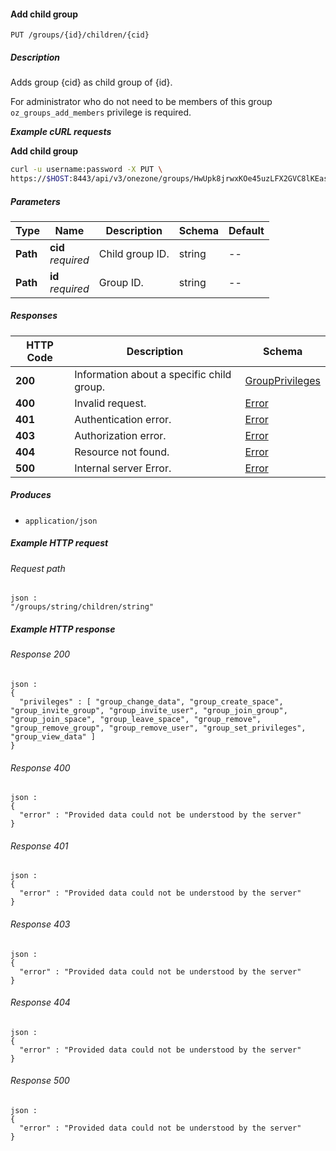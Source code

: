 
<a name="add_child_group"></a>
#### Add child group
```
PUT /groups/{id}/children/{cid}
```


##### Description
Adds group {cid} as child group of {id}.

For administrator who do not need to be members of this group
`oz_groups_add_members` privilege is required.

***Example cURL requests***

**Add child group**
```bash
curl -u username:password -X PUT \
https://$HOST:8443/api/v3/onezone/groups/HwUpk8jrwxKOe45uzLFX2GVC8lKEasj4q253sptVqF8/children/T5x_HhFYOnILOCUf9OqgExw00RwaU2MXT5122oWk_sM
```


##### Parameters

|Type|Name|Description|Schema|Default|
|---|---|---|---|---|
|**Path**|**cid**  <br>*required*|Child group ID.|string|--|
|**Path**|**id**  <br>*required*|Group ID.|string|--|


##### Responses

|HTTP Code|Description|Schema|
|---|---|---|
|**200**|Information about a specific child group.|[GroupPrivileges](../definitions/GroupPrivileges.md#groupprivileges)|
|**400**|Invalid request.|[Error](../definitions/Error.md#error)|
|**401**|Authentication error.|[Error](../definitions/Error.md#error)|
|**403**|Authorization error.|[Error](../definitions/Error.md#error)|
|**404**|Resource not found.|[Error](../definitions/Error.md#error)|
|**500**|Internal server Error.|[Error](../definitions/Error.md#error)|


##### Produces

* `application/json`


##### Example HTTP request

###### Request path
```
json :
"/groups/string/children/string"
```


##### Example HTTP response

###### Response 200
```
json :
{
  "privileges" : [ "group_change_data", "group_create_space", "group_invite_group", "group_invite_user", "group_join_group", "group_join_space", "group_leave_space", "group_remove", "group_remove_group", "group_remove_user", "group_set_privileges", "group_view_data" ]
}
```


###### Response 400
```
json :
{
  "error" : "Provided data could not be understood by the server"
}
```


###### Response 401
```
json :
{
  "error" : "Provided data could not be understood by the server"
}
```


###### Response 403
```
json :
{
  "error" : "Provided data could not be understood by the server"
}
```


###### Response 404
```
json :
{
  "error" : "Provided data could not be understood by the server"
}
```


###### Response 500
```
json :
{
  "error" : "Provided data could not be understood by the server"
}
```



